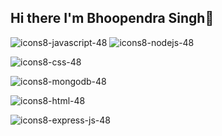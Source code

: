 ## Hi there I'm Bhoopendra Singh👋
![icons8-javascript-48](https://github.com/user-attachments/assets/cca76161-90e1-4cb7-ada3-bd17f7555739)
![icons8-nodejs-48](https://github.com/user-attachments/assets/9eba7a32-b459-4d4c-bf23-9cd8ee5c586f)

![icons8-css-48](https://github.com/user-attachments/assets/09e0947b-93bd-4d18-8e69-707d931cc9bc)

![icons8-mongodb-48](https://github.com/user-attachments/assets/15e8d2d8-531e-4be0-bff0-5f015afe701a)

![icons8-html-48](https://github.com/user-attachments/assets/4a77ec01-4c2c-4baa-9bbc-430a11c0fa04)

![icons8-express-js-48](https://github.com/user-attachments/assets/eb2c3249-5bff-48b0-bcf3-b2c8f54de483)

<!--![icons8-html-48](https://github.com/user-attachments/assets/bd724464-086d-4488-9d88-d6ff1201a6e4)

**bhoopendrasingh2306/bhoopendrasingh2306** is a ✨ _special_ ✨ repository because its `README.md` (this file) appears on your GitHub profile.

Here are some ideas to get you started:

- 🔭 I’m currently working on ...
- 🌱 I’m currently learning ...
- 👯 I’m looking to collaborate on ...
- 🤔 I’m looking for help with ...
- 💬 Ask me about ...
- 📫 How to reach me: ...
- 😄 Pronouns: ...
- ⚡ Fun fact: ...
-->
